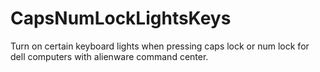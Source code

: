 # CapsNumLockLightsKeys
Turn on certain keyboard lights when pressing caps lock or num lock for dell computers with alienware command center.
